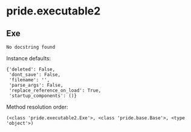 pride.executable2
==============



Exe
--------------

	No docstring found


Instance defaults: 

	{'deleted': False,
	 'dont_save': False,
	 'filename': '',
	 'parse_args': False,
	 'replace_reference_on_load': True,
	 'startup_components': ()}

Method resolution order: 

	(<class 'pride.executable2.Exe'>, <class 'pride.base.Base'>, <type 'object'>)